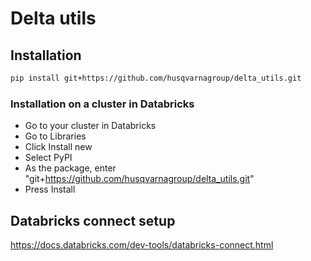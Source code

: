 # Delta utils

## Installation

```bash
pip install git+https://github.com/husqvarnagroup/delta_utils.git
```

### Installation on a cluster in Databricks

- Go to your cluster in Databricks
- Go to Libraries
- Click Install new
- Select PyPI
- As the package, enter "git+https://github.com/husqvarnagroup/delta_utils.git"
- Press Install

## Databricks connect setup

https://docs.databricks.com/dev-tools/databricks-connect.html
